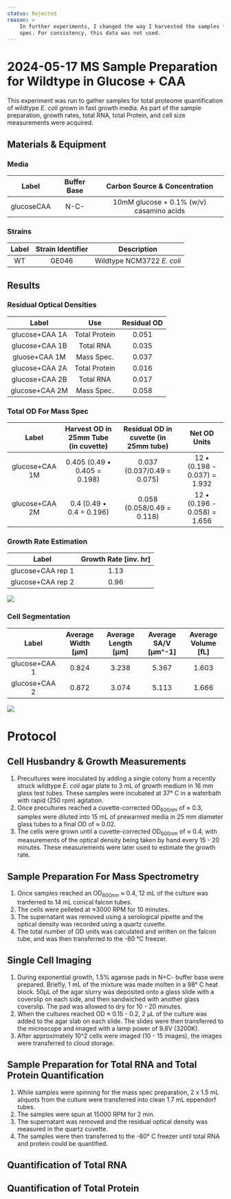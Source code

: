 ```yaml
---
status: Rejected
reason: >
    In further experiments, I changed the way I harvested the samples for mass 
    spec. For consistency, this data was not used.  
---
```


# 2024-05-17 MS Sample Preparation for Wildtype in Glucose + CAA
This experiment was run to gather samples for total proteome quantification of 
wildtype *E. coli* grown in fast growth media. As part of the sample preparation,
growth rates, total RNA, total Protein, and cell size measurements were acquired.

## Materials & Equipment
### Media

| **Label** | **Buffer Base** | **Carbon Source & Concentration** |
|:--:|:--:|:--:|
| glucoseCAA| N-C- | 10mM glucose + 0.1% (w/v) casamino acids|


### Strains
|**Label**|**Strain Identifier**|**Description**|
|:--:|:--:|:--:|
|WT | GE046 | Wildtype NCM3722 *E. coli*|


## Results

### Residual Optical Densities
|**Label**| **Use**| **Residual OD**|
|:--:|:--:|:--:|
|glucose+CAA 1A | Total Protein | 0.051 |
|glucose+CAA 1B | Total RNA | 0.035 |
|gluose+CAA 1M| Mass Spec.| 0.037 |
|glucose+CAA 2A | Total Protein | 0.016 |
|glucose+CAA 2B | Total RNA | 0.017 |
|glucose+CAA 2M | Mass Spec.| 0.058 |

### Total OD For Mass Spec 
|**Label** | **Harvest OD in 25mm Tube (in cuvette)** | **Residual OD in cuvette (in 25mm tube)** | **Net OD Units** |
|:--:|:--:|:--:|:--:|
|glucose+CAA 1M | 0.405 (0.49 • 0.405 = 0.198) | 0.037 (0.037/0.49 = 0.075) | 12 • (0.198 - 0.037) = 1.932 |
|glucose+CAA 2M | 0.4 (0.49 • 0.4 = 0.196) | 0.058 (0.058/0.49 = 0.118) | 12 • (0.196 - 0.058) = 1.656 | 

### Growth Rate Estimation
|**Label** | **Growth Rate [inv. hr]** |
|:--:|:--:|
| glucose+CAA rep 1 | 1.13 |
| glucose+CAA rep 2 | 0.96 |

![](viz/2024-05-17_r1_growth_curves.png)

### Cell Segmentation
|**Label**| **Average Width [µm]** | **Average Length [µm]** | **Average SA/V [µm^-1]** | **Average Volume [fL]**|
|:--:|:--:|:--:|:--:|:--:|
|glucose+CAA 1 | 0.824 | 3.238 | 5.367 | 1.603 |
|glucose+CAA 2 | 0.872 | 3.074 | 5.113 | 1.666 |

![](./viz/2024-05-17_r1_size_cdfs.png)

# Protocol
## Cell Husbandry & Growth Measurements
1. Precultures were inoculated by adding a single colony from a recently struck 
wildtype *E. coli* agar plate to 3 mL of growth medium in 16 mm glass test tubes.
These samples were incubated at 37° C in a waterbath with rapid (250 rpm) agitation.
2. Once precultures reached a cuvette-corrected OD$_{600nm}$ of ≈ 0.3, samples 
were diluted into 15 mL of prewarmed media in 25 mm diameter glass tubes to a final
OD of ≈ 0.02.
3. The cells were grown until a cuvette-corrected OD$_{600nm}$ of ≈ 0.4, with 
measurements of the optical density being taken by hand every 15 - 20 minutes. These 
measurements were later used to estimate the growth rate. 

## Sample Preparation For Mass Spectrometry
1. Once samples reached an OD$_{600nm}$ ≈ 0.4, 12 mL of the culture was tranferred 
to 14 mL conical falcon tubes. 
2. The cells were pelleted at ≈3000 RPM for 10 minutes. 
3. The supernatant was removed using a serological pipette and the optical 
density was recorded using a quartz cuvette. 
4. The total number of OD units was calculated and written on the falcon tube, 
and was then transferred to the -80 °C freezer. 

## Single Cell Imaging 
1. During exponential growth, 1.5% agarose pads in N+C- buffer base were prepared. 
Briefly, 1 mL of the mixture was made molten in a 98° C heat block. 50µL of the
agar slurry was deposited onto a glass slide with a coverslip on each side, and 
then sandwiched with another glass coverslip. The pad was allowed to dry for 10 - 
20 minutes.
2. When the cultures reached OD ≈ 0.15 - 0.2, 2 µL of the culture was added 
to  the agar slab on each slide. The slides were then transferred to the 
microscope and imaged with a lamp power of 9.8V (3200K).
3. After approximately 10^2 cells were imaged (10 - 15 images), the images were 
transferred to cloud storage.

## Sample Preparation for Total RNA and Total Protein Quantification 
1. While samples were spinning for the mass spec preparation, 2 x 1.5 mL aliquots 
from the culture were transferred into clean 1.7 mL eppendorf tubes.  
2. The samples were spun at 15000 RPM for 2 min. 
3. The supernatant was removed and the residual optical density was measured 
in the quartz cuvette. 
4. The samples were then transferred to the -80° C freezer until total RNA 
and protein could be quantified. 

## Quantification of Total RNA


## Quantification of Total Protein